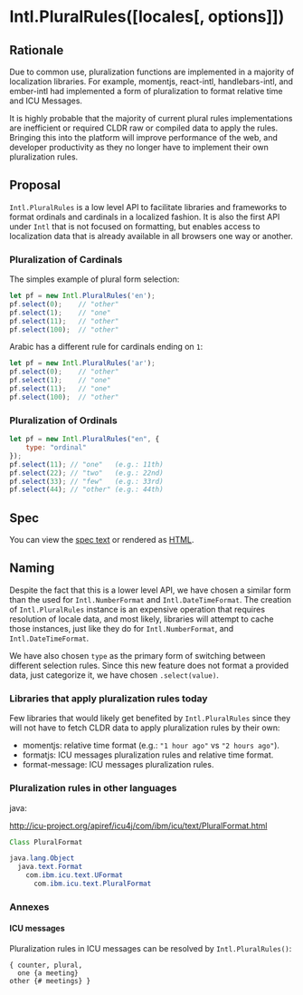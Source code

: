 # Intl.PluralRules([locales[, options]])

## Rationale

Due to common use, pluralization functions are implemented in a majority of localization libraries. For example, momentjs, react-intl, handlebars-intl, and ember-intl had implemented a form of pluralization to format relative time and ICU Messages.

It is highly probable that the majority of current plural rules implementations are inefficient or required CLDR raw or compiled data to apply the rules. Bringing this into the platform will improve performance of the web, and developer productivity as they no longer have to implement their own pluralization rules.

## Proposal

`Intl.PluralRules` is a low level API to facilitate libraries and frameworks to format ordinals and cardinals in a localized fashion. It is also the first API under `Intl` that is not focused on formatting, but enables access to localization data that is already available in all browsers one way or another.

### Pluralization of Cardinals

The simples example of plural form selection:

```javascript
let pf = new Intl.PluralRules('en');
pf.select(0);    // "other"
pf.select(1);    // "one"
pf.select(11);   // "other"
pf.select(100);  // "other"
```

Arabic has a different rule for cardinals ending on `1`:

```javascript
let pf = new Intl.PluralRules('ar');
pf.select(0);    // "other"
pf.select(1);    // "one"
pf.select(11);   // "one"
pf.select(100);  // "other"
```

### Pluralization of Ordinals

```javascript
let pf = new Intl.PluralRules("en", {
    type: "ordinal"
});
pf.select(11); // "one"   (e.g.: 11th)
pf.select(22); // "two"   (e.g.: 22nd)
pf.select(33); // "few"   (e.g.: 33rd)
pf.select(44); // "other" (e.g.: 44th)
```

## Spec
You can view the [spec text](spec/pluralrules.html) or rendered as [HTML](https://rawgit.com/caridy/intl-plural-rules-spec/master/index.html).

## Naming

Despite the fact that this is a lower level API, we have chosen a similar form than the used for `Intl.NumberFormat` and `Intl.DateTimeFormat`. The creation of `Intl.PluralRules` instance is an expensive operation that requires resolution of locale data, and most likely, libraries will attempt to cache those instances, just like they do for `Intl.NumberFormat`, and `Intl.DateTimeFormat`.

We have also chosen `type` as the primary form of switching between different selection rules. Since this new feature does not format a provided data, just categorize it, we have chosen `.select(value)`.

### Libraries that apply pluralization rules today

Few libraries that would likely get benefited by `Intl.PluralRules` since they will not have to fetch CLDR data to apply pluralization rules by their own:

* momentjs: relative time format (e.g.: `"1 hour ago"` vs `"2 hours ago"`).
* formatjs: ICU messages pluralization rules and relative time format.
* format-message: ICU messages pluralization rules.

### Pluralization rules in other languages

java:

http://icu-project.org/apiref/icu4j/com/ibm/icu/text/PluralFormat.html

```java
Class PluralFormat

java.lang.Object
  java.text.Format
    com.ibm.icu.text.UFormat
      com.ibm.icu.text.PluralFormat
```

### Annexes

#### ICU messages

Pluralization rules in ICU messages can be resolved by `Intl.PluralRules()`:

```
{ counter, plural,
  one {a meeting}
other {# meetings} }
```
